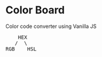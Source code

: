 Color Board
===========

Color code converter using Vanilla JS
<pre>
    HEX
   /  \
RGB __ HSL
</pre>